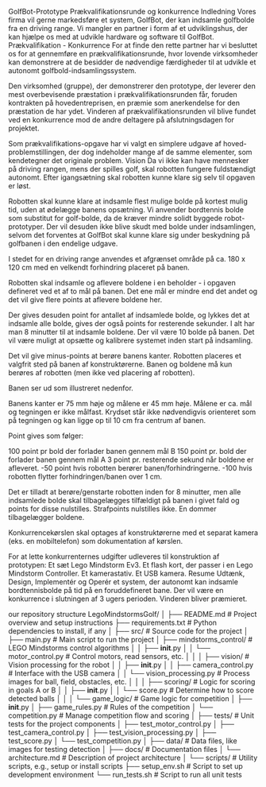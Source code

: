 

GolfBot-Prototype
Prækvalifikationsrunde og konkurrence
Indledning
Vores firma vil gerne markedsføre et system, GolfBot, der kan indsamle golfbolde fra en driving range. Vi mangler en partner i form af et udviklingshus, der kan hjælpe os med at udvikle hardware og software til GolfBot.
Prækvalifikation - Konkurrence
For at finde den rette partner har vi besluttet os for at gennemføre en prækvalifikationsrunde, hvor lovende virksomheder kan demonstrere at de besidder de nødvendige færdigheder til at udvikle et autonomt golfbold-indsamlingssystem. 

Den virksomhed (gruppe), der demonstrerer den prototype, der leverer den mest overbevisende præstation i prækvalifikationsrunden får, foruden kontrakten på hovedentreprisen, en præmie som anerkendelse for den præstation de har ydet. Vinderen af prækvalifikationsrunden vil blive fundet ved en konkurrence mod de andre deltagere på afslutningsdagen for projektet.

Som prækvalifikations-opgave har vi valgt en simplere udgave af hoved-problemstillingen, der dog indeholder mange af de samme elementer, som kendetegner det originale problem.
Vision
Da vi ikke kan have mennesker på driving rangen, mens der spilles golf, skal robotten fungere fuldstændigt autonomt. Efter igangsætning skal robotten kunne klare sig selv til opgaven er løst.

Robotten skal kunne klare at indsamle flest mulige bolde på kortest mulig tid, uden at ødelægge banens opsætning. Vi anvender bordtennis bolde som substitut for golf-bolde, da de kræver mindre solidt byggede robot-prototyper. Der vil desuden ikke blive skudt med bolde under indsamlingen, selvom det forventes at GolfBot skal kunne klare sig under beskydning på golfbanen i den endelige udgave.

I stedet for en driving range anvendes et afgrænset område på ca. 180 x 120 cm med en velkendt forhindring placeret på banen. 

Robotten skal indsamle og aflevere boldene i en beholder - i opgaven defineret ved et af to mål på banen. Det ene mål er mindre end det andet og det vil give flere points at aflevere boldene her. 

Der gives desuden point for antallet af indsamlede bolde, og lykkes det at indsamle alle bolde, gives der også points for resterende sekunder. I alt har man 8 minutter til at indsamle boldene. Der vil være 10 bolde på banen. Det vil være muligt at opsætte og kalibrere systemet inden start på indsamling. 

Det vil give minus-points at berøre banens kanter. Robotten placeres et valgfrit sted på banen af konstruktørerne. Banen og boldene må kun berøres af robotten (men ikke ved placering af robotten). 

Banen ser ud som illustreret nedenfor.


Banens kanter er 75 mm høje og målene er 45 mm høje. Målene er ca. mål og tegningen er ikke målfast. Krydset står ikke nødvendigvis orienteret som på tegningen og kan ligge op til 10 cm fra centrum af banen.

Point gives som følger: 

100 point pr bold der forlader banen gennem mål B
150 point pr. bold der forlader banen gennem mål A
3 point pr. resterende sekund når boldene er afleveret. 
-50 point hvis robotten berører banen/forhindringerne.
-100 hvis robotten flytter forhindringen/banen over 1 cm.

Det er tilladt at berøre/genstarte robotten inden for 8 minutter, men alle indsamlede bolde skal tilbagelægges tilfældigt på banen i givet fald og points for disse nulstilles. Strafpoints nulstilles ikke. En dommer tilbagelægger boldene.

Konkurrencekørslen skal optages af konstruktørerne med et separat kamera (eks. en mobiltelefon) som dokumentation af kørslen.

For at lette konkurrenternes udgifter udleveres til konstruktion af prototypen: 
Et sæt Lego Mindstorm Ev3.
Et flash kort, der passer i en Lego Mindstorm Controller.
Et kamerastativ.
Et USB kamera.
Resume
Udtænk, Design, Implementér og Operér et system, der autonomt kan indsamle bordtennisbolde på tid på en foruddefineret bane. 
Der vil være en konkurrence i slutningen af 3 ugers perioden. 
Vinderen bliver præmieret.

our repository structure 
LegoMindstormsGolf/
│
├── README.md               # Project overview and setup instructions
├── requirements.txt       # Python dependencies to install, if any
│
├── src/                   # Source code for the project
│   ├── main.py            # Main script to run the project
│   ├── mindstorms_control/ # LEGO Mindstorms control algorithms
│   │   ├── __init__.py
│   │   └── motor_control.py # Control motors, read sensors, etc.
│   │
│   ├── vision/            # Vision processing for the robot
│   │   ├── __init__.py
│   │   ├── camera_control.py # Interface with the USB camera
│   │   └── vision_processing.py # Process images for ball, field, obstacles, etc.
│   │
│   ├── scoring/           # Logic for scoring in goals A or B
│   │   ├── __init__.py
│   │   └── score.py        # Determine how to score detected balls
│   │
│   └── game_logic/        # Game logic for competition
│       ├── __init__.py
│       ├── game_rules.py  # Rules of the competition
│       └── competition.py # Manage competition flow and scoring
│
├── tests/                 # Unit tests for the project components
│   ├── test_motor_control.py
│   ├── test_camera_control.py
│   ├── test_vision_processing.py
│   ├── test_score.py
│   └── test_competition.py
│
├── data/                  # Data files, like images for testing detection
│
├── docs/                  # Documentation files
│   └── architecture.md    # Description of project architecture
│
└── scripts/               # Utility scripts, e.g., setup or install scripts
    ├── setup_env.sh       # Script to set up development environment
    └── run_tests.sh       # Script to run all unit tests
